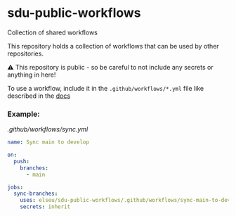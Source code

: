# sdu-public-workflows
Collection of shared workflows

This repository holds a collection of workflows that can be used by other repositories.

⚠️ This repository is public - so be careful to not include any secrets or anything in here!

To use a workflow, include it in the `.github/workflows/*.yml` file like described in the [docs](https://docs.github.com/en/actions/using-workflows/reusing-workflows#creating-a-reusable-workflow)

### Example:
_.github/workflows/sync.yml_
```yaml
name: Sync main to develop

on:
  push:
    branches:
      - main

jobs:
  sync-branches:
    uses: elseu/sdu-public-workflows/.github/workflows/sync-main-to-develop.yml@main
    secrets: inherit
```
